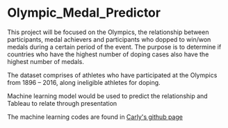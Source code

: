 # Olympic_Medal_Predictor

This project will be focused on the Olympics, the relationship between participants, medal achievers and participants who dopped to win/won medals during a certain period of the event. The purpose is to determine if countries who have the highest number of doping cases also have the highest number of medals.

The dataset comprises of athletes who have participated at the Olympics from 1896 – 2016, along ineligible athletes for doping.

Machine learning model would be used to predict the relationship and Tableau to relate through presentation

The machine learning codes are found in [Carly's github page](https://github.com/Owen-Doc/Olympic_Medal_Predictor/tree/Carly)




